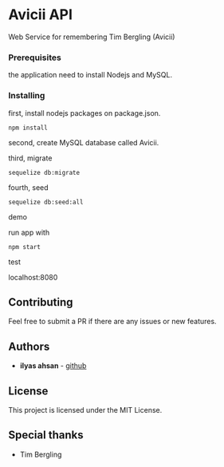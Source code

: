 # Avicii API

Web Service for remembering Tim Bergling (Avicii)

### Prerequisites

the application need to install Nodejs and MySQL.

### Installing

first, install nodejs packages on package.json.

```
npm install
```

second, create MySQL database called Avicii.

third, migrate

```
sequelize db:migrate
```

fourth, seed 

```
sequelize db:seed:all
```
demo

run app with

```
npm start
```

test

localhost:8080

## Contributing

Feel free to submit a PR if there are any issues or new features.

## Authors

* **ilyas ahsan** - [github](https://github.com/meilyasahsan)

## License

This project is licensed under the MIT License.

## Special thanks

* Tim Bergling
